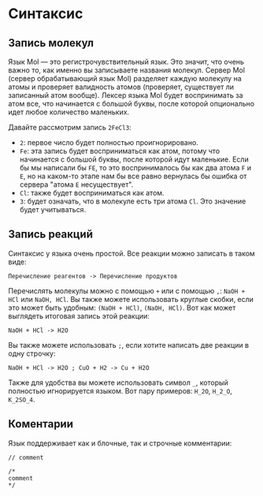 # Синтаксис

## Запись молекул

Язык Mol ­— это регистрочувствительный язык. Это значит, что очень важно то, как именно вы записываете названия молекул. Сервер Mol (сервер обрабатывающий язык Mol) разделяет каждую молекулу на атомы и проверяет валидность атомов (проверяет, существует ли записанный атом вообще). Лексер языка Mol будет воспринимать за атом все, что начинается с большой буквы, после которой опционально идет любое количество маленьких.

Давайте рассмотрим запись `2FeCl3`:

- `2`: первое число будет полностью проигнорировано.
- `Fe`: эта запись будет восприниматься как атом, потому что начинается с большой буквы, после которой идут маленькие. Если бы мы написали бы `FE`, то это воспринималось бы как два атома `F` и `E`, но на каком-то этапе нам бы все равно вернулась бы ошибка от сервера "атома `E` несуществует".
- `Cl`: также будет восприниматься как атом.
- `3`: будет означать, что в молекуле есть три атома `Cl`. Это значение будет учитываться.

## Запись реакций

Синтаксис у языка очень простой. Все реакции можно записать в таком виде:

```
Перечисление реагентов -> Перечисление продуктов
```

Перечислять молекулы можно с помощью `+` или с помощью `,`: `NaOH + HCl` или `NaOH, HCl`. Вы также можете использовать круглые скобки, если это может быть удобным: `(NaOH + HCl)`, `(NaOH, HCl)`. Вот как может выглядеть итоговая запись этой реакции:

```mol
NaOH + HCl -> H2O
```

Вы также можете использовать `;`, если хотите написать две реакции в одну строчку:

```mol
NaOH + HCl -> H2O ; CuO + H2 -> Cu + H2O
```

Также для удобства вы можете использовать символ `_`, который полностью игнорируется языком. Вот пару примеров: `H_2O`, `H_2_O`, `K_2SO_4`.

## Коментарии

Язык поддерживает как и блочные, так и строчные комментарии:

```
// comment

/*
comment
*/
```
